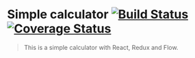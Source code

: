 # Simple calculator [![Build Status](https://travis-ci.org/VincentCordobes/calculator.svg?branch=master)](https://travis-ci.org/VincentCordobes/calculator) [![Coverage Status](https://coveralls.io/repos/github/VincentCordobes/calculator/badge.svg?branch=master)](https://coveralls.io/github/VincentCordobes/calculator?branch=master)

> This is a simple calculator with React, Redux and Flow.
